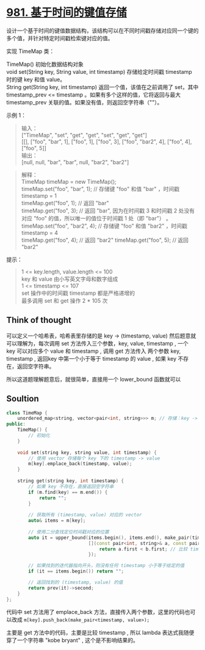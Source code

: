 # [981. 基于时间的键值存储](https://leetcode.cn/problems/time-based-key-value-store/)

设计一个基于时间的键值数据结构，该结构可以在不同时间戳存储对应同一个键的多个值，并针对特定时间戳检索键对应的值。

实现 TimeMap 类：

TimeMap() 初始化数据结构对象  
void set(String key, String value, int timestamp) 存储给定时间戳 timestamp 时的键 key 和值 value。  
String get(String key, int timestamp) 返回一个值，该值在之前调用了 set，其中 timestamp_prev <= timestamp 。如果有多个这样的值，它将返回与最大  timestamp_prev 关联的值。如果没有值，则返回空字符串（""）。  
 
示例 1：  

> 输入：  
> ["TimeMap", "set", "get", "get", "set", "get", "get"]  
> [[], ["foo", "bar", 1], ["foo", 1], ["foo", 3], ["foo", "bar2", 4], ["foo", 4], ["foo", 5]]  
> 输出：  
> [null, null, "bar", "bar", null, "bar2", "bar2"]  

> 解释：  
> TimeMap timeMap = new TimeMap();  
> timeMap.set("foo", "bar", 1);  // 存储键 "foo" 和值 "bar" ，时间戳 timestamp = 1     
> timeMap.get("foo", 1);         // 返回 "bar"  
> timeMap.get("foo", 3);         // 返回 "bar", 因为在时间戳 3 和时间戳 2 处没有对应 "foo" 的值，所以唯一的值位于时间戳 1 处（即 "bar"） 。  
> timeMap.set("foo", "bar2", 4); // 存储键 "foo" 和值 "bar2" ，时间戳 timestamp = 4    
> timeMap.get("foo", 4);         // 返回 "bar2"
> timeMap.get("foo", 5);         // 返回 "bar2"  
 

提示：  

> 1 <= key.length, value.length <= 100  
> key 和 value 由小写英文字母和数字组成  
> 1 <= timestamp <= 107  
> set 操作中的时间戳 timestamp 都是严格递增的  
> 最多调用 set 和 get 操作 2 * 105 次  

## Think of thought

可以定义一个哈希表，哈希表里存储的是 key -> (timestamp, value) 然后题意就可以理解为，每次调用 set 方法传入三个参数，key, value, timestamp , 一个 key 可以对应多个 value 和 timestamp , 调用 get 方法传入
两个参数 key, timestamp , 返回key 中第一个小于等于 timestamp 的 value , 如果 key 不存在，返回空字符串。

所以这道题理解题意后，就很简单，直接用一个 lower_bound 函数就可以

## Soultion

```cpp
class TimeMap {
    unordered_map<string, vector<pair<int, string>>> m; // 存储：key -> (timestamp, value)
public:
    TimeMap() {
        // 初始化
    }
    
    void set(string key, string value, int timestamp) {
        // 使用 vector 存储每个 key 下的 timestamp -> value
        m[key].emplace_back(timestamp, value);
    }
    
    string get(string key, int timestamp) {
        // 如果 key 不存在，直接返回空字符串
        if (m.find(key) == m.end()) {
            return "";
        }
        
        // 获取所有 (timestamp, value) 对应的 vector
        auto& items = m[key];
        
        // 使用二分查找定位时间戳对应的位置
        auto it = upper_bound(items.begin(), items.end(), make_pair(timestamp, "kobe bryant"), 
                              [](const pair<int, string>& a, const pair<int, string>& b) {
                                  return a.first < b.first; // 比较 timestamp
                              });

        // 如果找到的迭代器指向开头，则没有任何 timestamp 小于等于给定的值
        if (it == items.begin()) return "";

        // 返回找到的 (timestamp, value) 的值
        return prev(it)->second;
    }
};
```
代码中 set 方法用了 emplace_back 方法，直接传入两个参数，这里的代码也可以改成 ` m[key].push_back(make_pair<timestamp, value>); ` 

主要是 get 方法中的代码，主要是比较 timestamp , 所以 lambda 表达式我随便穿了一个字符串 "kobe bryant" , 这个是不影响结果的。

